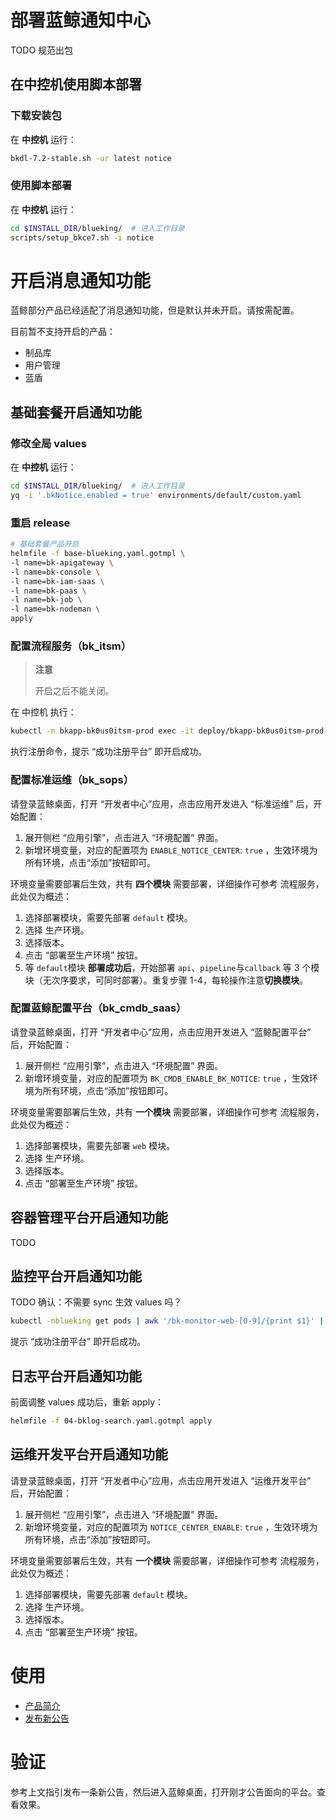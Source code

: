 # 部署蓝鲸通知中心

TODO 规范出包

## 在中控机使用脚本部署
### 下载安装包
在 **中控机** 运行：
``` bash
bkdl-7.2-stable.sh -ur latest notice
```

### 使用脚本部署
在 **中控机** 运行：
``` bash
cd $INSTALL_DIR/blueking/  # 进入工作目录
scripts/setup_bkce7.sh -i notice
```


# 开启消息通知功能
蓝鲸部分产品已经适配了消息通知功能，但是默认并未开启。请按需配置。

目前暂不支持开启的产品：
* 制品库
* 用户管理
* 蓝盾

<!--
* gsekit
* DBM
* BKBase
* 图表平台
* 审计中心
-->

## 基础套餐开启通知功能

### 修改全局 values

在 **中控机** 运行：
``` bash
cd $INSTALL_DIR/blueking/  # 进入工作目录
yq -i '.bkNotice.enabled = true' environments/default/custom.yaml
```

### 重启 release
``` bash
# 基础套餐产品开启
helmfile -f base-blueking.yaml.gotmpl \
-l name=bk-apigateway \
-l name=bk-console \
-l name=bk-iam-saas \
-l name=bk-paas \
-l name=bk-job \
-l name=bk-nodeman \
apply
```

### 配置流程服务（bk_itsm）

>**注意**
>
>开启之后不能关闭。

在 中控机 执行：
``` bash
kubectl -n bkapp-bk0us0itsm-prod exec -it deploy/bkapp-bk0us0itsm-prod--web -- python manage.py register_notice
```

执行注册命令，提示 “成功注册平台” 即开启成功。


### 配置标准运维（bk_sops）

请登录蓝鲸桌面，打开 “开发者中心”应用，点击应用开发进入 “标准运维” 后，开始配置：
1. 展开侧栏 “应用引擎”，点击进入 “环境配置” 界面。
2. 新增环境变量，对应的配置项为 `ENABLE_NOTICE_CENTER`: `true` ，生效环境为所有环境，点击“添加”按钮即可。

环境变量需要部署后生效，共有 **四个模块** 需要部署，详细操作可参考 流程服务，此处仅为概述：
1. 选择部署模块，需要先部署 `default` 模块。
2. 选择 生产环境。
3. 选择版本。
4. 点击 “部署至生产环境” 按钮。
5. 等 `default`模块 **部署成功后**，开始部署 `api`、`pipeline`与`callback` 等 3 个模块（无次序要求，可同时部署）。重复步骤 1-4，每轮操作注意**切换模块**。


### 配置蓝鲸配置平台（bk_cmdb_saas）

请登录蓝鲸桌面，打开 “开发者中心”应用，点击应用开发进入 “蓝鲸配置平台” 后，开始配置：

1. 展开侧栏 “应用引擎”，点击进入 “环境配置” 界面。
2. 新增环境变量，对应的配置项为 `BK_CMDB_ENABLE_BK_NOTICE`: `true` ，生效环境为所有环境，点击“添加”按钮即可。

环境变量需要部署后生效，共有 **一个模块** 需要部署，详细操作可参考 流程服务，此处仅为概述：
1. 选择部署模块，需要先部署 `web` 模块。
2. 选择 生产环境。
3. 选择版本。
4. 点击 “部署至生产环境” 按钮。


## 容器管理平台开启通知功能

TODO


## 监控平台开启通知功能

TODO 确认：不需要 sync 生效 values 吗？

``` bash
kubectl -nblueking get pods | awk '/bk-monitor-web-[0-9]/{print $1}' | xargs -i kubectl exec {} -- bash -c 'python manage.py register_application'
```
提示 “成功注册平台” 即开启成功。

## 日志平台开启通知功能

前面调整 values 成功后，重新 apply：
``` bash
helmfile -f 04-bklog-search.yaml.gotmpl apply
```

## 运维开发平台开启通知功能

请登录蓝鲸桌面，打开 “开发者中心”应用，点击应用开发进入 “运维开发平台” 后，开始配置：

1. 展开侧栏 “应用引擎”，点击进入 “环境配置” 界面。
2. 新增环境变量，对应的配置项为 `NOTICE_CENTER_ENABLE`: `true` ，生效环境为所有环境，点击“添加”按钮即可。

环境变量需要部署后生效，共有 **一个模块** 需要部署，详细操作可参考 流程服务，此处仅为概述：
1. 选择部署模块，需要先部署 `default` 模块。
2. 选择 生产环境。
3. 选择版本。
4. 点击 “部署至生产环境” 按钮。


# 使用
* [产品简介](../../BKNotice/1.5/UserGuide/Introduction/What-is-BKNotice.md)
* [发布新公告](../../BKNotice/1.5/UserGuide/Features/new-announcement.md)

# 验证
参考上文指引发布一条新公告，然后进入蓝鲸桌面，打开刚才公告面向的平台。查看效果。


